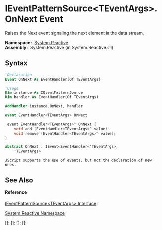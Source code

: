 # IEventPatternSource\<TEventArgs\>.OnNext Event

Raises the Next event signaling the next element in the data stream.

**Namespace:**  [System.Reactive](System.Reactive\System.Reactive.md)  
**Assembly:**  System.Reactive (in System.Reactive.dll)

## Syntax

```vb
'Declaration
Event OnNext As EventHandler(Of TEventArgs)
```

```vb
'Usage
Dim instance As IEventPatternSource
Dim handler As EventHandler(Of TEventArgs)

AddHandler instance.OnNext, handler
```

```csharp
event EventHandler<TEventArgs> OnNext
```

```c++
 event EventHandler<TEventArgs>^ OnNext {
    void add (EventHandler<TEventArgs>^ value);
    void remove (EventHandler<TEventArgs>^ value);
}
```

```fsharp
abstract OnNext : IEvent<EventHandler<'TEventArgs>,
    'TEventArgs>
```

```jscript
JScript supports the use of events, but not the declaration of new ones.
```

## See Also

#### Reference

[IEventPatternSource\<TEventArgs\> Interface](IEventPatternSource\IEventPatternSource(TEventArgs).md)

[System.Reactive Namespace](System.Reactive\System.Reactive.md)

[]: 
[]: 
[]: 
[]: 